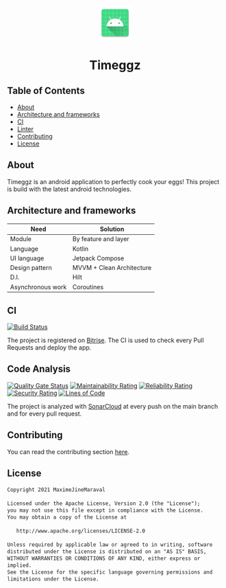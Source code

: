 <p align="center">
<img src="app/src/main/res/mipmap-xxxhdpi/ic_launcher.webp" alt="Timeggz Logo" width="80px" height="80px">
</p>
<h1 align="center">Timeggz</h1>

## Table of Contents
- [About](#about)
- [Architecture and frameworks](#architecture-and-frameworks)
- [CI](#ci)
- [Linter](#code-analysis)
- [Contributing](#contributing)
- [License](#license)

## About

Timeggz is an android application to perfectly cook your eggs!
This project is build with the latest android technologies.

## Architecture and frameworks

| Need | Solution |
|--|--|
| Module | By feature and layer |
| Language | Kotlin |
| UI language | Jetpack Compose |
| Design pattern | MVVM + Clean Architecture |
| D.I. | Hilt |
| Asynchronous work | Coroutines |

## CI
[![Build Status](https://app.bitrise.io/app/4ee360a73d06b617/status.svg?token=W4ti2RvwMj433skK2s0YvQ&branch=main)](https://app.bitrise.io/app/4ee360a73d06b617)

The project is registered on [Bitrise](https://app.bitrise.io/app/4ee360a73d06b617#/builds "Bitrise"). The CI is used to check every Pull Requests and deploy the app.

## Code Analysis

[![Quality Gate Status](https://sonarcloud.io/api/project_badges/measure?project=MaximeJineMaraval_timeggz-android&metric=alert_status)](https://sonarcloud.io/summary/new_code?id=MaximeJineMaraval_timeggz-android)
[![Maintainability Rating](https://sonarcloud.io/api/project_badges/measure?project=MaximeJineMaraval_timeggz-android&metric=sqale_rating)](https://sonarcloud.io/summary/new_code?id=MaximeJineMaraval_timeggz-android)
[![Reliability Rating](https://sonarcloud.io/api/project_badges/measure?project=MaximeJineMaraval_timeggz-android&metric=reliability_rating)](https://sonarcloud.io/summary/new_code?id=MaximeJineMaraval_timeggz-android)
[![Security Rating](https://sonarcloud.io/api/project_badges/measure?project=MaximeJineMaraval_timeggz-android&metric=security_rating)](https://sonarcloud.io/summary/new_code?id=MaximeJineMaraval_timeggz-android)
[![Lines of Code](https://sonarcloud.io/api/project_badges/measure?project=MaximeJineMaraval_timeggz-android&metric=ncloc)](https://sonarcloud.io/summary/new_code?id=MaximeJineMaraval_timeggz-android)

The project is analyzed with [SonarCloud](https://sonarcloud.io/project/overview?id=MaximeJineMaraval_timeggz-android) at every push on the main branch and for every pull request.

## Contributing

You can read the contributing section [here](https://github.com/MaximeJineMaraval/timeggz-android/blob/main/CONTRIBUTING.md).

## License

    Copyright 2021 MaximeJineMaraval

    Licensed under the Apache License, Version 2.0 (the "License");
    you may not use this file except in compliance with the License.
    You may obtain a copy of the License at

       http://www.apache.org/licenses/LICENSE-2.0

    Unless required by applicable law or agreed to in writing, software
    distributed under the License is distributed on an "AS IS" BASIS,
    WITHOUT WARRANTIES OR CONDITIONS OF ANY KIND, either express or implied.
    See the License for the specific language governing permissions and
    limitations under the License.

